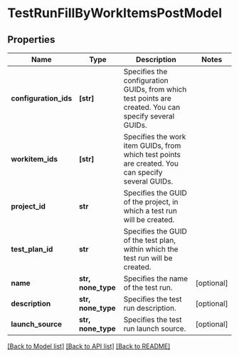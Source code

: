 # TestRunFillByWorkItemsPostModel


## Properties
Name | Type | Description | Notes
------------ | ------------- | ------------- | -------------
**configuration_ids** | **[str]** | Specifies the configuration GUIDs, from which test points are created. You can specify several GUIDs. | 
**workitem_ids** | **[str]** | Specifies the work item GUIDs, from which test points are created. You can specify several GUIDs. | 
**project_id** | **str** | Specifies the GUID of the project, in which a test run will be created. | 
**test_plan_id** | **str** | Specifies the GUID of the test plan, within which the test run will be created. | 
**name** | **str, none_type** | Specifies the name of the test run. | [optional] 
**description** | **str, none_type** | Specifies the test run description. | [optional] 
**launch_source** | **str, none_type** | Specifies the test run launch source. | [optional] 

[[Back to Model list]](../README.md#documentation-for-models) [[Back to API list]](../README.md#documentation-for-api-endpoints) [[Back to README]](../README.md)


